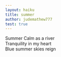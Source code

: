 ```yaml
---
layout: haiku
title: summer
author: judemathew777
test: true
---
```

Summer
Calm as a river  <br>
Tranquility in my heart  <br>
Blue summer skies reign  <br>

